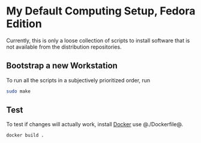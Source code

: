# My Default Computing Setup, Fedora Edition

Currently, this is only a loose collection of scripts to install software that is not available from the distribution repositories.

## Bootstrap a new Workstation

To run all the scripts in a subjectively prioritized order, run

```bash
sudo make
```

## Test

To test if changes will actually work, install [Docker](https://www.docker.io/) use @./Dockerfile@.

```bash
docker build .
```